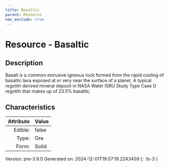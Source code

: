 ```yaml
---
title: Basaltic
parent: Resource
nav_exclude: true
---
```

# Resource - Basaltic

## Description
 &#10;&#9;&#9;Basalt is a common extrusive igneous rock formed from the rapid cooling&#10;&#9;&#9;of basaltic lava exposed at or very near the surface of a planet. A typical regolith derived mineral deposit&#10;&#9;&#9;in NASA Water ISRU Study Type Case D regolith that makes up of 23.5% basaltic. 

## Characteristics

| Attribute      | Value |
|--------:|:------|
|Edible:|false|
|Type:|Ore|
|Form:|Solid|
 



    

Version: pre-3.9.0 Generated on: 2024-12-01T19:57:19.2243459
{: .fs-3 }
